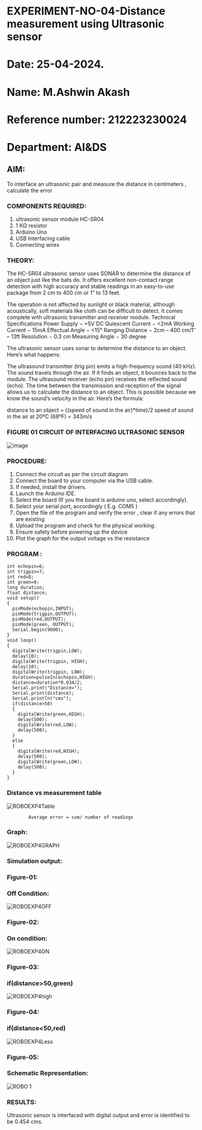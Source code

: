 # EXPERIMENT-NO-04-Distance measurement using Ultrasonic sensor
# Date: 25-04-2024.
# Name: M.Ashwin Akash
# Reference number: 212223230024
# Department: AI&DS


## AIM: 
To interface an ultrasonic pair and measure the distance in centimeters , calculate the error
 
### COMPONENTS REQUIRED:
1.	ultrasonic sensor module HC-SR04
2.	1 KΩ resistor 
3.	Arduino Uno 
4.	USB Interfacing cable 
5.	Connecting wires 


### THEORY: 
The HC-SR04 ultrasonic sensor uses SONAR to determine the distance of an object just like the bats do. It offers excellent non-contact range detection with high accuracy and stable readings in an easy-to-use package from 2 cm to 400 cm or 1” to 13 feet.

The operation is not affected by sunlight or black material, although acoustically, soft materials like cloth can be difficult to detect. It comes complete with ultrasonic transmitter and receiver module.
Technical Specifications
Power Supply − +5V DC
Quiescent Current − <2mA
Working Current − 15mA
Effectual Angle − <15°
Ranging Distance − 2cm – 400 cm/1″ – 13ft
Resolution − 0.3 cm
Measuring Angle − 30 degree

The ultrasonic sensor uses sonar to determine the distance to an object. Here’s what happens:

The ultrasound transmitter (trig pin) emits a high-frequency sound (40 kHz).
The sound travels through the air. If it finds an object, it bounces back to the module.
The ultrasound receiver (echo pin) receives the reflected sound (echo).
The time between the transmission and reception of the signal allows us to calculate the distance to an object. This is possible because we know the sound’s velocity in the air. Here’s the formula:

distance to an object = ((speed of sound in the air)*time)/2
speed of sound in the air at 20ºC (68ºF) = 343m/s

### FIGURE 01 CIRCUIT OF INTERFACING ULTRASONIC SENSOR 


![image](https://user-images.githubusercontent.com/36288975/166430594-5adb4ca9-5a42-4781-a7e6-7236b3766a85.png)



### PROCEDURE:
1.	Connect the circuit as per the circuit diagram 
2.	Connect the board to your computer via the USB cable.
3.	If needed, install the drivers.
4.	Launch the Arduino IDE.
5.	Select the board (If you the board is arduino uno, select accordingly).
6.	Select your serial port, accordingly ( E.g. COM5 )
7.	Open the file of the program  and verify the error , clear if any errors that are existing 
8.	Upload the program and check for the physical working. 
9.	Ensure safety before powering up the device 
10.	Plot the graph for the output voltage vs the resistance 


### PROGRAM :
```
int echopin=6;
int trigpin=7;
int red=8;
int green=9;
long duration;
float distance;
void setup()
{
  pinMode(echopin,INPUT);
  pinMode(trigpin,OUTPUT);
  pinMode(red,OUTPUT);
  pinMode(green, OUTPUT);
  Serial.begin(9600);
}
void loop()
{
  digitalWrite(trigpin,LOW);
  delay(10);
  digitalWrite(trigpin, HIGH);
  delay(10); 
  digitalWrite(trigpin, LOW);
  duration=pulseIn(echopin,HIGH);
  distance=duration*0.034/2;
  Serial.print("Distance=");
  Serial.print(distance);
  Serial.println("cms");
  if(distance>50)
  {
    digitalWrite(green,HIGH);
    delay(500);
    digitalWrite(red,LOW);
    delay(500);
  }
  else
  {
    digitalWrite(red,HIGH);
    delay(500);
    digitalWrite(green,LOW);
    delay(500);
  }
}
```





### Distance vs measurement table 

![ROBOEXP4Table](https://github.com/AshwinAkash24/Experiment--04-Interfacing-digital-output-with-arduino-ultrasonic-sensor/assets/144979248/3d3fcf14-56f3-40b9-bef9-afa85a9fbcf4)
		
			
			Average error = sum/ number of readings 
### Graph:
![ROBOEXP4GRAPH](https://github.com/AshwinAkash24/Experiment--04-Interfacing-digital-output-with-arduino-ultrasonic-sensor/assets/144979248/604209e8-de3e-4339-8bde-7ca6f1911d3d)

 
### Simulation output:
### Figure-01: 
### Off Condition:
![ROBOEXP4OFF](https://github.com/AshwinAkash24/Experiment--04-Interfacing-digital-output-with-arduino-ultrasonic-sensor/assets/144979248/516e76e6-54cc-4be4-80d4-552b81c25752)
### Figure-02:
### On condition:
![ROBOEXP4ON](https://github.com/AshwinAkash24/Experiment--04-Interfacing-digital-output-with-arduino-ultrasonic-sensor/assets/144979248/6df0a54a-ec77-4971-ac01-cc97c5f00d7a)
### Figure-03:
### if(distance>50,green)
![ROBOEXP4high](https://github.com/AshwinAkash24/Experiment--04-Interfacing-digital-output-with-arduino-ultrasonic-sensor/assets/144979248/ced1c989-c682-460f-a5b5-c4ba81a60bc8)
### Figure-04:
### if(distance<50,red)
![ROBOEXP4Less](https://github.com/AshwinAkash24/Experiment--04-Interfacing-digital-output-with-arduino-ultrasonic-sensor/assets/144979248/32b645dc-5e26-4aad-ac82-494c0afe5305)
### Figure-05:
### Schematic Representation:
![ROBO 1](https://github.com/AshwinAkash24/Experiment--04-Interfacing-digital-output-with-arduino-ultrasonic-sensor/assets/144979248/62120750-e3d0-4eae-8c36-ac0ed125614c)





### RESULTS:
Ultrasonic sensor is interfaced with digital output and error is identified to be 0.454 cms.



 
